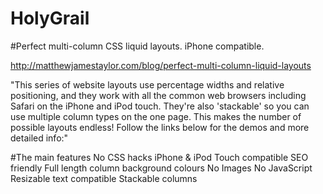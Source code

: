 HolyGrail
=========

#Perfect multi-column CSS liquid layouts. iPhone compatible.

http://matthewjamestaylor.com/blog/perfect-multi-column-liquid-layouts

"This series of website layouts use percentage widths and relative positioning, and they work with all the common web browsers including Safari on the iPhone and iPod touch. They're also 'stackable' so you can use multiple column types on the one page. This makes the number of possible layouts endless! Follow the links below for the demos and more detailed info:"

#The main features
No CSS hacks
iPhone & iPod Touch compatible
SEO friendly
Full length column background colours
No Images
No JavaScript
Resizable text compatible
Stackable columns

